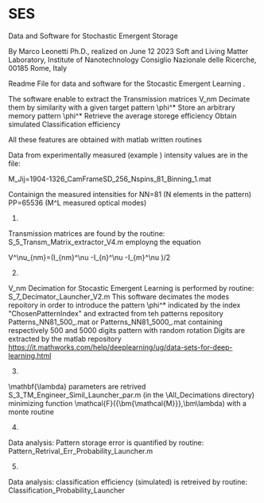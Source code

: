 # SES
Data and Software for Stochastic Emergent Storage

By Marco Leonetti Ph.D., realized on June 12 2023
Soft and Living Matter Laboratory, Institute of Nanotechnology Consiglio Nazionale delle Ricerche, 00185 Rome, Italy

Readme File for data and software for the Stocastic Emergent Learning .

The software enable to extract the Transmission matrices V_nm
Decimate them by similarity with a given target pattern \phi^*
Store an arbitrary memory pattern \phi^*
Retrieve the average storege efficiency
Obtain simulated Classification efficiency

All these features are obtained with matlab written routines

Data from experimentally measured (example ) intensity values are in the file: 

M_Jij=1904-1326_CamFrameSD_256_Nspins_81_Binning_1.mat

Containign the measured intensities for 
NN=81 (N elements in the pattern)
PP=65536 (M^L measured optical modes)


1)
Transmission matrices are found by the routine:
S_5_Transm_Matrix_extractor_V4.m
employng the equation

V^\nu_{nm}=(I_{nm}^\nu -I_{n}^\nu -I_{m}^\nu )/2

2)
V_nm Decimation  for Stocastic Emergent Learning  is performed by routine: 
S_7_Decimator_Launcher_V2.m
This software decimates the modes repoitory in order to introduce the pattern
\phi^* indicated by the index "ChosenPatternIndex" and extracted from teh patterns repository 
Patterns_NN81_500_.mat
or 
Patterns_NN81_5000_.mat
containing respectively 500 and 5000 digits pattern with random rotation 
Digits are extracted by the matlab repository
https://it.mathworks.com/help/deeplearning/ug/data-sets-for-deep-learning.html

3) 
 \mathbf{\lambda} parameters are retrived 
S_3_TM_Engineer_Simil_Launcher_par.m  (in the \All_Decimations directory)
minimizing function \mathcal{F}({\bm{\mathcal{M}}},\bm\lambda) with a monte routine 

4) 
Data analysis: Pattern storage error is quantified by routine:
Pattern_Retrival_Err_Probability_Launcher.m

5) 
Data analysis: classification efficiency (simulated) is retreived by routine:
Classification_Probability_Launcher




